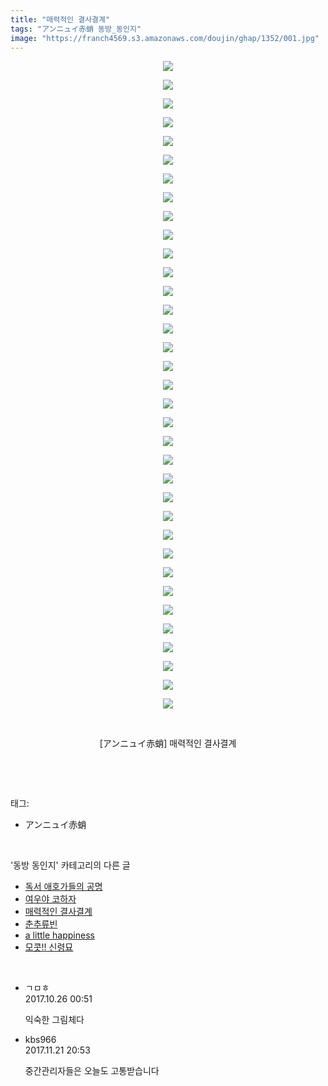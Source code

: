 ```yaml
---
title: "매력적인 결사결계"
tags: "アンニュイ赤蛸 동방_동인지"
image: "https://franch4569.s3.amazonaws.com/doujin/ghap/1352/001.jpg"
---
```

<div class="article">
<p style="text-align: center; clear: none; float: none;"><img src="{{ site.imgserver2 }}/ghap/1352/001.jpg"/></p>
<p style="text-align: center; clear: none; float: none;"><img src="{{ site.imgserver2 }}/ghap/1352/002.jpg"/></p>
<p style="text-align: center; clear: none; float: none;"><img src="{{ site.imgserver2 }}/ghap/1352/003.jpg"/></p>
<p style="text-align: center; clear: none; float: none;"><img src="{{ site.imgserver2 }}/ghap/1352/004.jpg"/></p>
<p style="text-align: center; clear: none; float: none;"><img src="{{ site.imgserver2 }}/ghap/1352/005.jpg"/></p>
<p style="text-align: center; clear: none; float: none;"><img src="{{ site.imgserver2 }}/ghap/1352/006.jpg"/></p>
<p style="text-align: center; clear: none; float: none;"><img src="{{ site.imgserver2 }}/ghap/1352/007.jpg"/></p>
<p style="text-align: center; clear: none; float: none;"><img src="{{ site.imgserver2 }}/ghap/1352/008.jpg"/></p>
<p style="text-align: center; clear: none; float: none;"><img src="{{ site.imgserver2 }}/ghap/1352/009.jpg"/></p>
<p style="text-align: center; clear: none; float: none;"><img src="{{ site.imgserver2 }}/ghap/1352/010.jpg"/></p>
<p style="text-align: center; clear: none; float: none;"><img src="{{ site.imgserver2 }}/ghap/1352/011.jpg"/></p>
<p style="text-align: center; clear: none; float: none;"><img src="{{ site.imgserver2 }}/ghap/1352/012.jpg"/></p>
<p style="text-align: center; clear: none; float: none;"><img src="{{ site.imgserver2 }}/ghap/1352/013.jpg"/></p>
<p style="text-align: center; clear: none; float: none;"><img src="{{ site.imgserver2 }}/ghap/1352/014.jpg"/></p>
<p style="text-align: center; clear: none; float: none;"><img src="{{ site.imgserver2 }}/ghap/1352/015.jpg"/></p>
<p style="text-align: center; clear: none; float: none;"><img src="{{ site.imgserver2 }}/ghap/1352/016.jpg"/></p>
<p style="text-align: center; clear: none; float: none;"><img src="{{ site.imgserver2 }}/ghap/1352/017.jpg"/></p>
<p style="text-align: center; clear: none; float: none;"><img src="{{ site.imgserver2 }}/ghap/1352/018.jpg"/></p>
<p style="text-align: center; clear: none; float: none;"><img src="{{ site.imgserver2 }}/ghap/1352/019.jpg"/></p>
<p style="text-align: center; clear: none; float: none;"><img src="{{ site.imgserver2 }}/ghap/1352/020.jpg"/></p>
<p style="text-align: center; clear: none; float: none;"><img src="{{ site.imgserver2 }}/ghap/1352/021.jpg"/></p>
<p style="text-align: center; clear: none; float: none;"><img src="{{ site.imgserver2 }}/ghap/1352/022.jpg"/></p>
<p style="text-align: center; clear: none; float: none;"><img src="{{ site.imgserver2 }}/ghap/1352/023.jpg"/></p>
<p style="text-align: center; clear: none; float: none;"><img src="{{ site.imgserver2 }}/ghap/1352/024.jpg"/></p>
<p style="text-align: center; clear: none; float: none;"><img src="{{ site.imgserver2 }}/ghap/1352/025.jpg"/></p>
<p style="text-align: center; clear: none; float: none;"><img src="{{ site.imgserver2 }}/ghap/1352/026.jpg"/></p>
<p style="text-align: center; clear: none; float: none;"><img src="{{ site.imgserver2 }}/ghap/1352/027.jpg"/></p>
<p style="text-align: center; clear: none; float: none;"><img src="{{ site.imgserver2 }}/ghap/1352/028.jpg"/></p>
<p style="text-align: center; clear: none; float: none;"><img src="{{ site.imgserver2 }}/ghap/1352/029.jpg"/></p>
<p style="text-align: center; clear: none; float: none;"><img src="{{ site.imgserver2 }}/ghap/1352/030.jpg"/></p>
<p style="text-align: center; clear: none; float: none;"><img src="{{ site.imgserver2 }}/ghap/1352/031.jpg"/></p>
<p style="text-align: center; clear: none; float: none;"><img src="{{ site.imgserver2 }}/ghap/1352/032.jpg"/></p>
<p style="text-align: center; clear: none; float: none;"><img src="{{ site.imgserver2 }}/ghap/1352/033.jpg"/></p>
<p style="text-align: center; clear: none; float: none;"><img src="{{ site.imgserver2 }}/ghap/1352/034.jpg"/></p>
<p style="text-align: center; clear: none; float: none;"><img src="{{ site.imgserver2 }}/ghap/1352/035.jpg"/></p>
<p style="text-align: center; clear: none; float: none;"><br/></p>
<p style="text-align: center; clear: none; float: none;">[アンニュイ赤蛸] 매력적인 결사결계</p>
<p><br/></p>
</div><br/>
<div class="tagTrail">
<p>태그: </p>
<ul>
<li>アンニュイ赤蛸</li>
</ul>
</div><br/>
<div class="another">
<p>'동방 동인지' 카테고리의 다른 글</p>
<ul>
<li><a href="/ghap_1354">독서 애호가들의 공명</a></li>
<li><a href="/ghap_1353">여우야 코하자</a></li>
<li><a href="/ghap_1352">매력적인 결사결계</a></li>
<li><a href="/ghap_1351">춘추류빈</a></li>
<li><a href="/ghap_1350">a little happiness</a></li>
<li><a href="/ghap_1349">모콧!! 신령묘</a></li>
</ul>
</div><br/>
<div class="cb_module cb_fluid">
<div class="cb_wrt cb_profile">
<div class="comment">
<ul>
<li class="cb_thumb_off" id="comment15114484">
<div class="cb_comment_area">
<div class="cb_info_area">
<div class="cb_section">
<span class="cb_nick_name">ㄱㅁㅎ</span>
</div>
<div class="cb_section">
<span class="cb_date">2017.10.26 00:51 </span>
</div>
</div>
<div class="cb_dsc_comment">
<p class="cb_dsc">
											익숙한 그림체다
										</p>
</div>
</div></li>
<li class="cb_thumb_off" id="comment15134548">
<div class="cb_comment_area">
<div class="cb_info_area">
<div class="cb_section">
<span class="cb_nick_name">kbs966</span>
</div>
<div class="cb_section">
<span class="cb_date">2017.11.21 20:53 </span>
</div>
</div>
<div class="cb_dsc_comment">
<p class="cb_dsc">
											중간관리자들은 오늘도 고통받습니다
										</p>
</div>
</div></li>
</ul>
</div>
</div><!-- commentList close -->
</div><br/>
